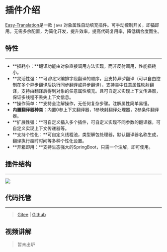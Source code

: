 # 插件介绍



[Easy-Translation](https://github.com/kkkele/easy-translation)是一款 `java` 对象属性自动填充插件。可手动控制开关，即插即用。无需多余配置，为简化开发，提升效率，提高代码复用率，降低耦合度而生。

## 特性

---



- **损耗小：**翻译功能由对象直接调用方法实现，而非反射调用，性能损耗小。
- **灵活性强：**可*自定义*编排字段翻译的顺序，且支持*异步*翻译（可以自由控制在多个异步翻译后执行同步翻译或异步翻译），支持类中任意属性映射翻译，支持由翻译后得到对象的任意属性填充。且可自定义实现上下文传递器，保证多线程不丢失上下文信息。
- **操作简单：**支持全注解操作，无任何复杂步骤。注解属性简单易懂。
- **内置翻译器种类**：内置0参上下文翻译器，1参映射翻译处理器，2参条件翻译器。
- **扩展性强：**可自定义插入多个插件，可自定义实现不同参数的翻译器，可自定义实现上下文传递器等。
- **支持个性化：**可自定义线程池，类型解包处理器，默认翻译器名称生成，翻译执行超时时间等多种个性化设置。
- **开箱即用：**支持生态强大的SpringBoot，只需一个注解，即可使用。

## 插件结构

---

<img src="zh-cn/assets/easy-translation-struct.jpg">

## 代码托管

---

> [Gitee](https://gitee.com/cai-zhiyuDaKeLe/easy-translation) | [Github](https://github.com/kkkele/easy-translation)

## 视频讲解

> 暂未出炉


